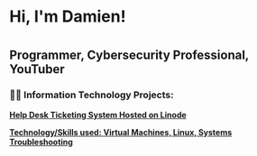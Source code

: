 <h1>Hi, I'm Damien!<h1></h1>


<h2>Programmer, Cybersecurity Professional, YouTuber</h2>

<h3>👨‍💻 Information Technology Projects:</h3>
<p><a href="http://170-187-138-165.ip.linodeusercontent.com:6744/en/"</a>
<b> Help Desk Ticketing System Hosted on Linode</p>

<p>Technology/Skills used: Virtual Machines, Linux, Systems Troubleshooting
</p>
